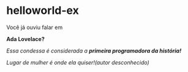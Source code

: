 # helloworld-ex
</html>
<p> Você já ouviu falar em </p>
<p><strong> Ada Lovelace?</strong></p>
<p><i>Essa condessa é considerada a <strong>primeira programadora da história!</i></strong></p>
<p><em>Lugar de mulher é onde ela quiser!(autor desconhecido)</em></p>
</html>

